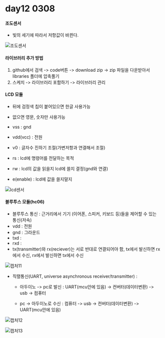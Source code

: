 #  day12 0308

#### 조도센서

* 빛의 세기에 따라서 저항값이 바뀐다.

![조도센서](C:\Users\test\Desktop\TIL\IoT\조도센서.PNG)





#### 라이브러리 추가 방법

1. github에서 검색 -> code버튼 -> download zip -> zip 파일을 다운받아서 libraries 폴더에 압축풀기
2. 스케치 -> 라이브러리 포함하기 -> 라이브러리 관리





#### LCD 모듈

* 뒤에 검정색 칩이 붙어있으면 한글 사용가능
* 없으면 영문, 숫자만 사용가능
* vss : gnd
* vdd(vcc) : 전원
* v0 : 글자수 진하기 조절(가변저항과 연결해서 조절) 
* rs : lcd에 명령어를 전달하는 목적
* rw : lcd의 값을 읽을지 lcd에 쓸지 결정(gnd와 연결)

* e(enable) : lcd에 값을 쓸지말지 

![lcd센서](C:\Users\test\Desktop\TIL\IoT\lcd센서.PNG)









#### 블루투스 모듈(hc06)

* 블루투스 통신 : 근거리에서 기기 (이어폰, 스피커, 키보드 등)들을 제어할 수 있는 통신(저속)
* vdd : 전원
* gnd : 그라운드
* txd :  
* rxd :  
*  tx(transmitter)와 rx(reciever)는 서로 반대로 연결되어야 함, tx에서 발신하면 rx에서 수신, rx에서 발신하면 tx에서 수신

![캡처11](C:\Users\test\Desktop\TIL\IoT\캡처11.PNG)

* 직렬통신(UART, universe asynchronous receiver/transmitter) : 

  * 아두이노 -> pc로 발신 : UART(mcu안에 있음) -> 컨버터(데이터변환) -> usb -> 컴퓨터

  * pc -> 아두이노로 수신 : 컴퓨터 -> usb -> 컨버터(데이터변환) -> UART(mcu안에 있음)

![캡처12](C:\Users\test\Desktop\TIL\IoT\캡처12.PNG)

![캡처13](C:\Users\test\Desktop\TIL\IoT\캡처13.PNG)

